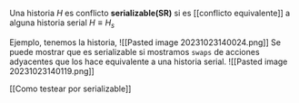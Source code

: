 
Una historia $H$ es conflicto **serializable(SR)** si es [[conflicto equivalente]] a alguna historia serial $H \equiv H_s$

Ejemplo, tenemos la historia, ![[Pasted image 20231023140024.png]]
Se puede mostrar que es serializable si mostramos `swaps` de acciones adyacentes que los hace equivalente a una historia serial. ![[Pasted image 20231023140119.png]]


[[Como testear por serializable]]


